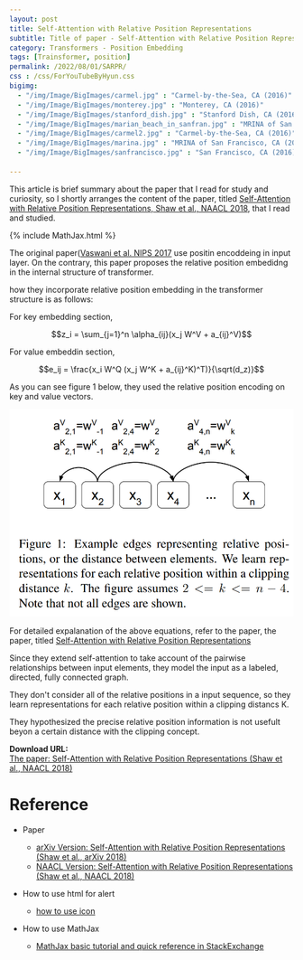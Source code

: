 ```yaml
---
layout: post
title: Self-Attention with Relative Position Representations
subtitle: Title of paper - Self-Attention with Relative Position Representations
category: Transformers - Position Embedding
tags: [Trainsformer, position]
permalink: /2022/08/01/SARPR/
css : /css/ForYouTubeByHyun.css
bigimg: 
  - "/img/Image/BigImages/carmel.jpg" : "Carmel-by-the-Sea, CA (2016)"
  - "/img/Image/BigImages/monterey.jpg" : "Monterey, CA (2016)"
  - "/img/Image/BigImages/stanford_dish.jpg" : "Stanford Dish, CA (2016)"
  - "/img/Image/BigImages/marian_beach_in_sanfran.jpg" : "MRINA of San Francisco, CA (2016)"
  - "/img/Image/BigImages/carmel2.jpg" : "Carmel-by-the-Sea, CA (2016)"
  - "/img/Image/BigImages/marina.jpg" : "MRINA of San Francisco, CA (2016)"
  - "/img/Image/BigImages/sanfrancisco.jpg" : "San Francisco, CA (2016)"
  
---
```


This article is brief summary about the paper that I read for study and curiosity, so I shortly arranges the content of the paper, titled [Self-Attention with Relative Position Representations, Shaw et al., NAACL 2018](https://aclanthology.org/N18-2074/), that I read and studied. 

{% include MathJax.html %}


The original paper([Vaswani et al. NIPS 2017](https://papers.nips.cc/paper/2017/hash/3f5ee243547dee91fbd053c1c4a845aa-Abstract.html) use positin encoddeing in input layer. On the contrary, this paper proposes the relative position embedidng in the internal structure of transformer. 


how they incorporate relative position embedding in the transformer structure is as follows:

For key embedding section,


$$z_i = \sum_{j=1}^n \alpha_{ij}(x_j W^V + a_{ij}^V)$$


For value embeddin section, 

$$e_ij = \frac{x_i W^Q (x_j W^K + a_{ij}^K)^T)}{\sqrt(d_z)}$$


As you can see figure 1 below, they used the relative position encoding on key and value vectors.

![Shaw et al. NAACL 2018](/img/Image/NaturalLanguageProcessing/Papers/Position_Embedding/2022-08-01-SARPR/SARP_Figure1.png)


For detailed expalanation of the above equations, refer to the paper, the paper, titled [Self-Attention with Relative Position Representations](https://aclanthology.org/N18-2074/) 

Since they extend self-attention to take account of the pairwise relationships between input elements, they model the input as a labeled, directed, fully connected graph. 

They don't consider all of the relative positions in a input sequence, so they learn representations for each relative position within a clipping distancs K.

They hypothesized the precise relative position information is not usefult beyon a certain distance with the clipping concept. 

     
<div class="alert alert-success" role="alert"><i class="fa fa-paperclip fa-lg"></i> <b>Download URL: </b><br>
  <a href="https://aclanthology.org/N18-2074/">The paper: Self-Attention with Relative Position Representations (Shaw et al., NAACL 2018)</a>
</div>

# Reference 

- Paper 
  - [arXiv Version: Self-Attention with Relative Position Representations (Shaw et al., arXiv 2018)](https://arxiv.org/abs/1803.02155)
  - [NAACL Version: Self-Attention with Relative Position Representations (Shaw et al., NAACL 2018)](https://aclanthology.org/N18-2074/)
  
- How to use html for alert
  - [how to use icon](http://idratherbewriting.com/documentation-theme-jekyll/mydoc_icons.html)
 
- How to use MathJax 
  - [MathJax basic tutorial and quick reference in StackExchange](https://math.meta.stackexchange.com/questions/5020/mathjax-basic-tutorial-and-quick-reference)
